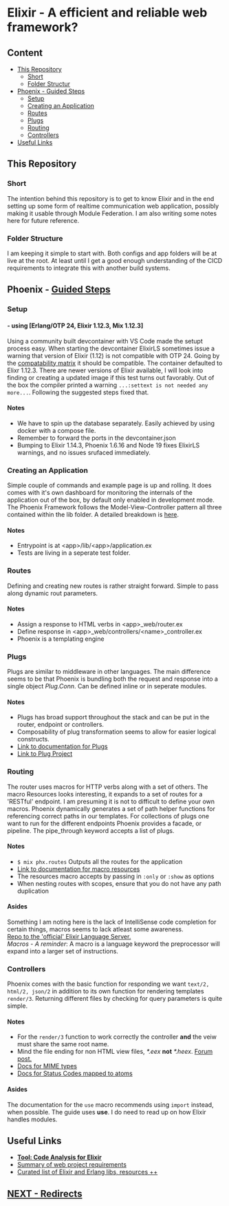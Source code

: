 # Elixir - A efficient and reliable web framework?

## Content
- [This Repository](#this-repository)
  - [Short](#short)
  - [Folder Structur](#folder-structure)
- [Phoenix - Guided Steps](#phoenix---guided-steps)
  - [Setup](#setup)
  - [Creating an Application](#creating-an-application)
  - [Routes](#routes)
  - [Plugs](#plugs)
  - [Routing](#routing)
  - [Controllers](#controllers)
- [Useful Links](#useful-links)

## This Repository

### **Short**

The intention behind this repository is to get to know Elixir and in the end setting up some form of realtime communication web application, possibly making it usable through Module Federation. I am also writing some notes here for future reference.

### **Folder Structure**

I am keeping it simple to start with. Both configs and app folders will be at live at the root.
At least until I get a good enough understanding of the CICD requirements to integrate this with another build systems.

## Phoenix - [Guided Steps](https://hexdocs.pm/phoenix/up_and_running.html)

### **Setup**
#### - using [Erlang/OTP 24, Elixir 1.12.3, Mix 1.12.3]
Using a community built devcontainer with VS Code made the setupt process easy. When starting the devcontainer ElixirLS sometimes issue a warning that version of Elixir (1.12) is not compatible with OTP 24. Going by the [compatability matrix](https://hexdocs.pm/elixir/1.12/compatibility-and-deprecations.html) it should be compatible.
The container defaulted to Elixr 1.12.3. There are newer versions of Elixir available, I will look into finding or creating a updated image if this test turns out favorably.
Out of the box the compiler printed a warning ```...:settext is not needed any more...```. Following the suggested steps fixed that.

#### Notes
- We have to spin up the database separately. Easily achieved by using docker with a compose file.
- Remember to forward the ports in the devcontainer.json
- Bumping to Elixir 1.14.3, Phoenix 1.6.16 and Node 19 fixes ElixirLS warnings, and no issues srufaced immediately.

### **Creating an Application**
Simple couple of commands and example page is up and rolling. It does comes with it's own dashboard for monitoring the internals of the application out of the box, by default only enabled in development mode. The Phoenix Framework follows the Model-View-Controller pattern all three contained within the lib folder. A detailed breakdown is [here](https://hexdocs.pm/phoenix/directory_structure.html).

#### Notes
- Entrypoint is at \<app>/lib/\<app>/application.ex
- Tests are living in a seperate test folder.

### **Routes**
Defining and creating new routes is rather straight forward. Simple to pass along dynamic rout parameters.

#### Notes
- Assign a response to HTML verbs in \<app>_web/router.ex
- Define response in \<app>_web/controllers/\<name>_controller.ex
- Phoenix is a templating engine

### **Plugs**
Plugs are similar to middleware in other languages. The main difference seems to be that Phoenix is bundling both the request and response into a single object *Plug.Conn*. Can be defined inline or in seperate modules.

#### Notes
- Plugs has broad support throughout the stack and can be put in the router, endpoint or controllers.
- Composability of plug transformation seems to allow for easier logical constructs.
- [Link to documentation for Plugs](https://hexdocs.pm/plug/Plug.Conn.html)
- [Link to Plug Project](https://hexdocs.pm/plug/1.13.6/Plug.html)

### **Routing**
The router uses macros for HTTP verbs along with a set of others. The macro Resources looks interesting, it expands to a set of routes for a 'RESTful' endpoint. I am presuming it is not to difficult to define your own macros.
Phoenix dynamically generates a set of path helper functions for referencing correct paths in our templates.
For collections of plugs one want to run for the different endpoints Phoenix provides a facade, or pipeline. The pipe_through keyword accepts a list of plugs.

#### Notes
- ```$ mix phx.routes``` Outputs all the routes for the application
- [Link to documentation for macro resources](https://hexdocs.pm/phoenix/Phoenix.Router.html#resources/4)
- The resources macro accepts by passing in ```:only``` or ```:show``` as options
- When nesting routes with scopes, ensure that you do not have any path duplication

#### Asides
Something I am noting here is the lack of IntelliSense code completion for certain things, macros seems to lack atleast some awareness.<br>
[Repo to the 'official' Elixir Language Server.](https://github.com/elixir-lsp/elixir-ls)<br>
*Macros - A reminder*: A macro is a language keyword the preprocessor will expand into a larger set of instructions.

### **Controllers**
Phoenix comes with the basic function for responding we want ```text/2, html/2, json/2``` in addition to its own function for rendering templates ```render/3```. Returning different files by checking for query parameters is quite simple.

#### Notes
- For the ```render/3``` function to work correctly the controller **and** the veiw must share the same root name.
- Mind the file ending for non HTML view files, *\*.eex* **not** *\*.heex*.
 [Forum post.](https://elixirforum.com/t/why-does-phoenix-1-6-use-html-heex-as-the-suffix-of-the-template-file/42013)
- [Docs for MIME types](https://hexdocs.pm/mime/2.0.2/MIME.html)
- [Docs for Status Codes mapped to atoms](https://hexdocs.pm/plug/1.13.6/Plug.Conn.Status.html#code/1)

#### Asides
The documentation for the ```use``` macro recommends using ```import``` instead, when possible. The guide uses **use**. I do need to read up on how Elixir handles modules. 

## Useful Links
- [**Tool: Code Analysis for Elixir**](https://github.com/rrrene/credo)
- [Summary of web project requirements](https://elixirforum.com/t/is-learning-only-elixir-enough-as-a-backend-developer-to-develop-any-project/44100/14)
- [Curated list of Elixir and Erlang libs, resources ++](https://github.com/h4cc/awesome-elixir)


## [NEXT - Redirects](https://hexdocs.pm/phoenix/controllers.html#redirection)